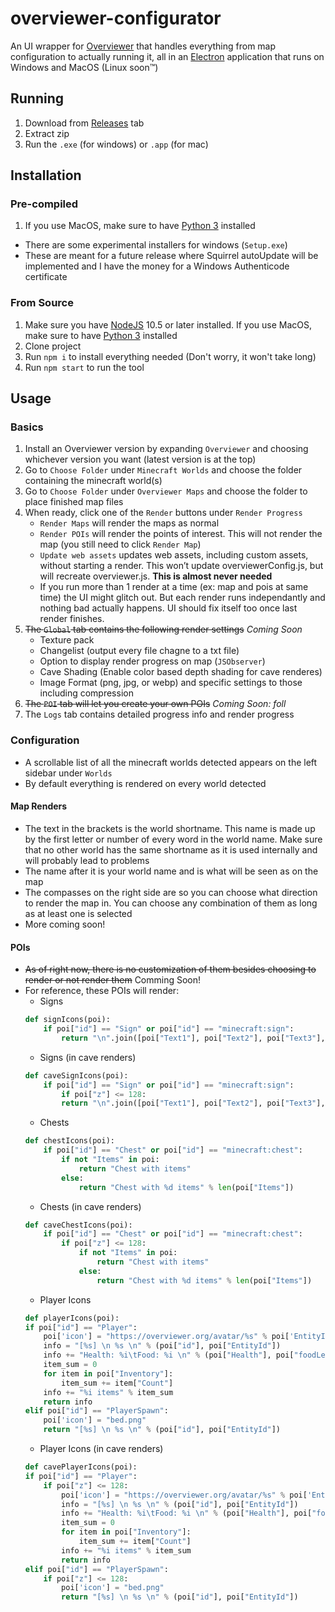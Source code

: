# overviewer-configurator
An UI wrapper for [Overviewer](https://github.com/overviewer/Minecraft-Overviewer) that handles everything from map configuration to actually running it, all in an [Electron](https://github.com/electron/electron) application that runs on Windows and MacOS (Linux soon™)

## Running
1. Download from [Releases](https://github.com/demosjarco/overviewer-configurator/releases) tab
2. Extract zip
3. Run the `.exe` (for windows) or `.app` (for mac)

## Installation
### Pre-compiled
1. If you use MacOS, make sure to have [Python 3](https://www.python.org/downloads/mac-osx/) installed
* There are some experimental installers for windows (`Setup.exe`)
* These are meant for a future release where Squirrel autoUpdate will be implemented and I have the money for a Windows Authenticode certificate

### From Source
1. Make sure you have [NodeJS](https://nodejs.org/en/download/) 10.5 or later installed. If you use MacOS, make sure to have [Python 3](https://www.python.org/downloads/mac-osx/) installed
2. Clone project
3. Run `npm i` to install everything needed (Don't worry, it won't take long)
4. Run `npm start` to run the tool

## Usage

### Basics
1. Install an Overviewer version by expanding `Overviewer` and choosing whichever version you want (latest version is at the top)
2. Go to `Choose Folder` under `Minecraft Worlds` and choose the folder containing the minecraft world(s)
3. Go to `Choose Folder` under `Overviewer Maps` and choose the folder to place finished map files
4. When ready, click one of the `Render` buttons under `Render Progress`
	* `Render Maps` will render the maps as normal
	* `Render POIs` will render the points of interest. This will not render the map (you still need to click `Render Map`)
	* `Update web assets` updates web assets, including custom assets, without starting a render. This won’t update overviewerConfig.js, but will recreate overviewer.js. **This is almost never needed**
	* If you run more than 1 render at a time (ex: map and pois at same time) the UI might glitch out. But each render runs independantly and nothing bad actually happens. UI should fix itself too once last render finishes.
5. ~~The `Global` tab contains the following render settings~~ *Coming Soon*
	* Texture pack
	* Changelist (output every file chagne to a txt file)
	* Option to display render progress on map (`JSObserver`)
	* Cave Shading (Enable color based depth shading for cave renderes)
	* Image Format (png, jpg, or webp) and specific settings to those including compression
6. ~~The `POI` tab will let you create your own POIs~~ *Coming Soon: foll*
7. The `Logs` tab contains detailed progress info and render progress

### Configuration
* A scrollable list of all the minecraft worlds detected appears on the left sidebar under `Worlds`
* By default everything is rendered on every world detected

#### Map Renders
* The text in the brackets is the world shortname. This name is made up by the first letter or number of every word in the world name. Make sure that no other world has the same shortname as it is used internally and will probably lead to problems
* The name after it is your world name and is what will be seen as on the map
* The compasses on the right side are so you can choose what direction to render the map in. You can choose any combination of them as long as at least one is selected
* More coming soon!

#### POIs
* ~~As of right now, there is no customization of them besides choosing to render or not render them~~ Comming Soon!
* For reference, these POIs will render:
	* Signs
	```python
	def signIcons(poi):
		if poi["id"] == "Sign" or poi["id"] == "minecraft:sign":
			return "\n".join([poi["Text1"], poi["Text2"], poi["Text3"], poi["Text4"]])
	```
	* Signs (in cave renders)
	```python
	def caveSignIcons(poi):
		if poi["id"] == "Sign" or poi["id"] == "minecraft:sign":
			if poi["z"] <= 128:
			return "\n".join([poi["Text1"], poi["Text2"], poi["Text3"], poi["Text4"]])
	```
	* Chests
	```python
	def chestIcons(poi):
		if poi["id"] == "Chest" or poi["id"] == "minecraft:chest":
			if not "Items" in poi:
				return "Chest with items"
			else:
				return "Chest with %d items" % len(poi["Items"])
	```
	* Chests (in cave renders)
	```python
	def caveChestIcons(poi):
		if poi["id"] == "Chest" or poi["id"] == "minecraft:chest":
			if poi["z"] <= 128:
				if not "Items" in poi:
					return "Chest with items"
				else:
					return "Chest with %d items" % len(poi["Items"])
	```
	* Player Icons
	```python
	def playerIcons(poi):
    if poi["id"] == "Player":
        poi['icon'] = "https://overviewer.org/avatar/%s" % poi['EntityId']
        info = "[%s] \n %s \n" % (poi["id"], poi["EntityId"])
        info += "Health: %i\tFood: %i \n" % (poi["Health"], poi["foodLevel"])
        item_sum = 0
        for item in poi["Inventory"]:
            item_sum += item["Count"]
        info += "%i items" % item_sum
        return info
    elif poi["id"] == "PlayerSpawn":
        poi['icon'] = "bed.png"
        return "[%s] \n %s \n" % (poi["id"], poi["EntityId"])
	```
	* Player Icons (in cave renders)
	```python
	def cavePlayerIcons(poi):
    if poi["id"] == "Player":
		if poi["z"] <= 128:
			poi['icon'] = "https://overviewer.org/avatar/%s" % poi['EntityId']
			info = "[%s] \n %s \n" % (poi["id"], poi["EntityId"])
			info += "Health: %i\tFood: %i \n" % (poi["Health"], poi["foodLevel"])
			item_sum = 0
			for item in poi["Inventory"]:
				item_sum += item["Count"]
			info += "%i items" % item_sum
			return info
    elif poi["id"] == "PlayerSpawn":
		if poi["z"] <= 128:
			poi['icon'] = "bed.png"
			return "[%s] \n %s \n" % (poi["id"], poi["EntityId"])
	```
